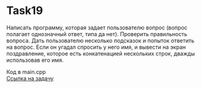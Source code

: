 # Task19

Написать программу, которая задает пользователю вопрос (вопрос полагает однозначный ответ, типа да нет). Проверить правильность вопроса. Дать пользователю несколько подсказок и попыток ответить на вопрос. Если он угадал спросить у него имя, и вывести на экран поздравление, которое есть конкатенацией нескольких строк, дважды использовав его имя.

Код в main.cpp  
[Ссылка на задачу](http://cppstudio.com/post/5058/)